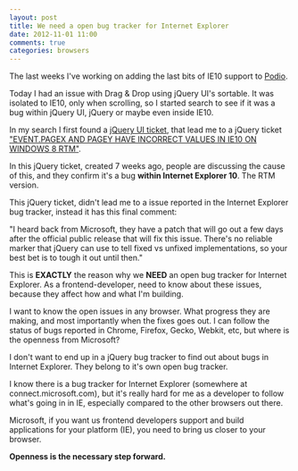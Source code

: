 ```yaml
---
layout: post
title: We need a open bug tracker for Internet Explorer
date: 2012-11-01 11:00
comments: true
categories: browsers
---
```


The last weeks I've working on adding the last bits of IE10 support to [Podio](http://podio.com).

Today I had an issue with Drag & Drop using jQuery UI's sortable. It was isolated to IE10, only when scrolling, so I started search to see if it was a bug within jQuery UI, jQuery or maybe even inside IE10.

<!--more-->

In my search I first found a [jQuery UI ticket](http://bugs.jqueryui.com/ticket/8633), that lead me to a jQuery ticket ["EVENT.PAGEX AND PAGEY HAVE INCORRECT VALUES IN IE10 ON WINDOWS 8 RTM"](http://bugs.jquery.com/ticket/12343).

In this jQuery ticket, created 7 weeks ago, people are discussing the cause of this, and they confirm it's a bug **within Internet Explorer 10**. The RTM version.

This jQuery ticket, didn't lead me to a issue reported in the Internet Explorer bug tracker, instead it has this final comment:

"I heard back from Microsoft, they have a patch that will go out a few days after the official public release that will fix this issue. There's no reliable marker that jQuery can use to tell fixed vs unfixed implementations, so your best bet is to tough it out until then."

This is **EXACTLY** the reason why we **NEED** an open bug tracker for Internet Explorer. As a frontend-developer, need to know about these issues, because they affect how and what I'm building.

I want to know the open issues in any browser. What progress they are making, and most importantly when the fixes goes out. I can follow the status of bugs reported in Chrome, Firefox, Gecko, Webkit, etc, but where is the openness from Microsoft?

I don't want to end up in a jQuery bug tracker to find out about bugs in Internet Explorer. They belong to it's own open bug tracker.

I know there is a bug tracker for Internet Explorer (somewhere at connect.microsoft.com), but it's really hard for me as a developer to follow what's going in in IE, especially compared to the other browsers out there.

Microsoft, if you want us frontend developers support and build applications for your platform (IE), you need to bring us closer to your browser.

**Openness is the necessary step forward.**


